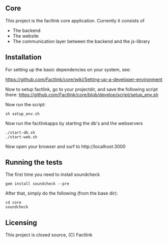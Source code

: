 ## Core

This project is the factlink core application. Currently it consists of

* The backend
* The website
* The communication layer between the backend and the js-library

## Installation

For setting up the basic dependencies on your system, see:

https://github.com/Factlink/core/wiki/Setting-up-a-developer-environment

Now to setup factlink, go to your projectdir, and save the following script there:
https://github.com/Factlink/core/blob/develop/script/setup_env.sh

Now run the script:

```
sh setup_env.sh
```

Now run the factlinkapps by starting the db's and the webservers

```
./start-db.sh
./start-web.sh
```

Now open your browser and surf to http://localhost:3000

## Running the tests

The first time you need to install soundcheck

```
gem install soundcheck --pre
```

After that, simply do the following (from the base dir):

```
cd core
soundcheck
```

## Licensing

This project is closed source, (C) Factlink
